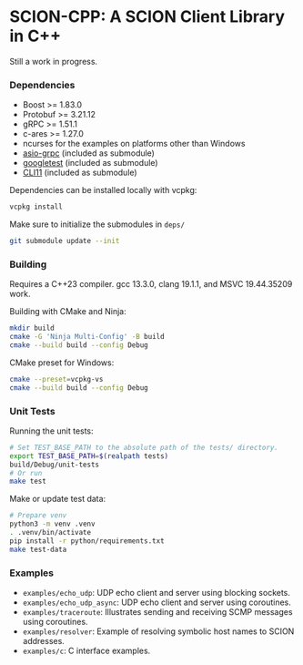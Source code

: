 SCION-CPP: A SCION Client Library in C++
========================================

Still a work in progress.

### Dependencies
- Boost >= 1.83.0
- Protobuf >= 3.21.12
- gRPC >= 1.51.1
- c-ares >= 1.27.0
- ncurses for the examples on platforms other than Windows
- [asio-grpc](https://github.com/Tradias/asio-grpc) (included as submodule)
- [googletest](https://github.com/google/googletest) (included as submodule)
- [CLI11](https://github.com/CLIUtils/CLI11) (included as submodule)

Dependencies can be installed locally with vcpkg:
```bash
vcpkg install
```

Make sure to initialize the submodules in `deps/`
```bash
git submodule update --init
```

### Building
Requires a C++23 compiler. gcc 13.3.0, clang 19.1.1, and MSVC 19.44.35209 work.

Building with CMake and Ninja:
```bash
mkdir build
cmake -G 'Ninja Multi-Config' -B build
cmake --build build --config Debug
```

CMake preset for Windows:
```bash
cmake --preset=vcpkg-vs
cmake --build build --config Debug
```

### Unit Tests

Running the unit tests:
```bash
# Set TEST_BASE_PATH to the absolute path of the tests/ directory.
export TEST_BASE_PATH=$(realpath tests)
build/Debug/unit-tests
# Or run
make test
```

Make or update test data:
```bash
# Prepare venv
python3 -m venv .venv
. .venv/bin/activate
pip install -r python/requirements.txt
make test-data
```

### Examples

- `examples/echo_udp`: UDP echo client and server using blocking sockets.
- `examples/echo_udp_async`: UDP echo client and server using coroutines.
- `examples/traceroute`: Illustrates sending and receiving SCMP messages using
  coroutines.
- `examples/resolver`: Example of resolving symbolic host names to SCION
  addresses.
- `examples/c`: C interface examples.
